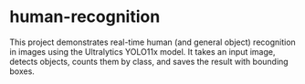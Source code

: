 # human-recognition
This project demonstrates real-time human (and general object) recognition in images using the Ultralytics YOLO11x model. It takes an input image, detects objects, counts them by class, and saves the result with bounding boxes.
